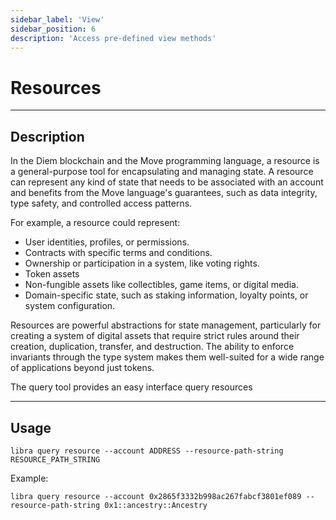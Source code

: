 ```yaml
---
sidebar_label: 'View'
sidebar_position: 6
description: 'Access pre-defined view methods'
---
```


# Resources
---

## Description

In the Diem blockchain and the Move programming language, a resource is a general-purpose tool for encapsulating and managing state. A resource can represent any kind of state that needs to be associated with an account and benefits from the Move language's guarantees, such as data integrity, type safety, and controlled access patterns.

For example, a resource could represent:

- User identities, profiles, or permissions.
- Contracts with specific terms and conditions.
- Ownership or participation in a system, like voting rights.
- Token assets
- Non-fungible assets like collectibles, game items, or digital media.
- Domain-specific state, such as staking information, loyalty points, or system configuration.

Resources are powerful abstractions for state management, particularly for creating a system of digital assets that require strict rules around their creation, duplication, transfer, and destruction. The ability to enforce invariants through the type system makes them well-suited for a wide range of applications beyond just tokens.

The query tool provides an easy interface query resources

---

## Usage

```
libra query resource --account ADDRESS --resource-path-string RESOURCE_PATH_STRING
```

Example:
```
libra query resource --account 0x2865f3332b998ac267fabcf3801ef089 --resource-path-string 0x1::ancestry::Ancestry
```


